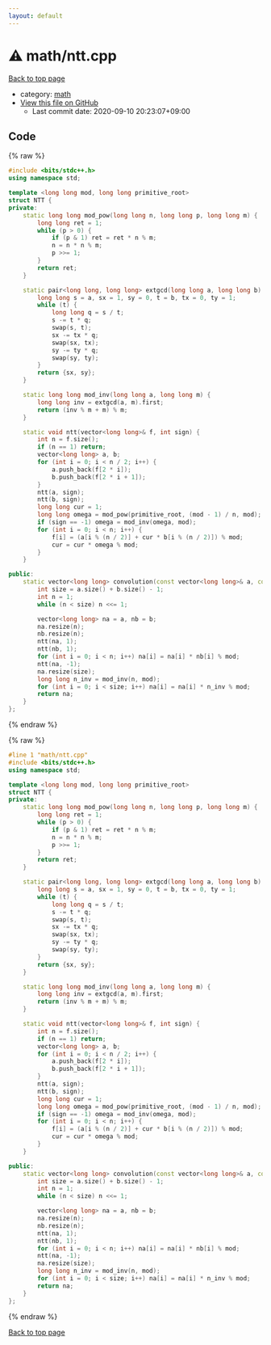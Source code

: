 ```yaml
---
layout: default
---
```


<!-- mathjax config similar to math.stackexchange -->
<script type="text/javascript" async
  src="https://cdnjs.cloudflare.com/ajax/libs/mathjax/2.7.5/MathJax.js?config=TeX-MML-AM_CHTML">
</script>
<script type="text/x-mathjax-config">
  MathJax.Hub.Config({
    TeX: { equationNumbers: { autoNumber: "AMS" }},
    tex2jax: {
      inlineMath: [ ['$','$'] ],
      processEscapes: true
    },
    "HTML-CSS": { matchFontHeight: false },
    displayAlign: "left",
    displayIndent: "2em"
  });
</script>

<script type="text/javascript" src="https://cdnjs.cloudflare.com/ajax/libs/jquery/3.4.1/jquery.min.js"></script>
<script src="https://cdn.jsdelivr.net/npm/jquery-balloon-js@1.1.2/jquery.balloon.min.js" integrity="sha256-ZEYs9VrgAeNuPvs15E39OsyOJaIkXEEt10fzxJ20+2I=" crossorigin="anonymous"></script>
<script type="text/javascript" src="../../assets/js/copy-button.js"></script>
<link rel="stylesheet" href="../../assets/css/copy-button.css" />


# :warning: math/ntt.cpp

<a href="../../index.html">Back to top page</a>

* category: <a href="../../index.html#7e676e9e663beb40fd133f5ee24487c2">math</a>
* <a href="{{ site.github.repository_url }}/blob/master/math/ntt.cpp">View this file on GitHub</a>
    - Last commit date: 2020-09-10 20:23:07+09:00




## Code

<a id="unbundled"></a>
{% raw %}
```cpp
#include <bits/stdc++.h>
using namespace std;

template <long long mod, long long primitive_root>
struct NTT {
private:
    static long long mod_pow(long long n, long long p, long long m) {
        long long ret = 1;
        while (p > 0) {
            if (p & 1) ret = ret * n % m;
            n = n * n % m;
            p >>= 1;
        }
        return ret;
    }

    static pair<long long, long long> extgcd(long long a, long long b) {
        long long s = a, sx = 1, sy = 0, t = b, tx = 0, ty = 1;
        while (t) {
            long long q = s / t;
            s -= t * q;
            swap(s, t);
            sx -= tx * q;
            swap(sx, tx);
            sy -= ty * q;
            swap(sy, ty);
        }
        return {sx, sy};
    }

    static long long mod_inv(long long a, long long m) {
        long long inv = extgcd(a, m).first;
        return (inv % m + m) % m;
    }

    static void ntt(vector<long long>& f, int sign) {
        int n = f.size();
        if (n == 1) return;
        vector<long long> a, b;
        for (int i = 0; i < n / 2; i++) {
            a.push_back(f[2 * i]);
            b.push_back(f[2 * i + 1]);
        }
        ntt(a, sign);
        ntt(b, sign);
        long long cur = 1;
        long long omega = mod_pow(primitive_root, (mod - 1) / n, mod);
        if (sign == -1) omega = mod_inv(omega, mod);
        for (int i = 0; i < n; i++) {
            f[i] = (a[i % (n / 2)] + cur * b[i % (n / 2)]) % mod;
            cur = cur * omega % mod;
        }
    }

public:
    static vector<long long> convolution(const vector<long long>& a, const vector<long long>& b) {
        int size = a.size() + b.size() - 1;
        int n = 1;
        while (n < size) n <<= 1;

        vector<long long> na = a, nb = b;
        na.resize(n);
        nb.resize(n);
        ntt(na, 1);
        ntt(nb, 1);
        for (int i = 0; i < n; i++) na[i] = na[i] * nb[i] % mod;
        ntt(na, -1);
        na.resize(size);
        long long n_inv = mod_inv(n, mod);
        for (int i = 0; i < size; i++) na[i] = na[i] * n_inv % mod;
        return na;
    }
};
```
{% endraw %}

<a id="bundled"></a>
{% raw %}
```cpp
#line 1 "math/ntt.cpp"
#include <bits/stdc++.h>
using namespace std;

template <long long mod, long long primitive_root>
struct NTT {
private:
    static long long mod_pow(long long n, long long p, long long m) {
        long long ret = 1;
        while (p > 0) {
            if (p & 1) ret = ret * n % m;
            n = n * n % m;
            p >>= 1;
        }
        return ret;
    }

    static pair<long long, long long> extgcd(long long a, long long b) {
        long long s = a, sx = 1, sy = 0, t = b, tx = 0, ty = 1;
        while (t) {
            long long q = s / t;
            s -= t * q;
            swap(s, t);
            sx -= tx * q;
            swap(sx, tx);
            sy -= ty * q;
            swap(sy, ty);
        }
        return {sx, sy};
    }

    static long long mod_inv(long long a, long long m) {
        long long inv = extgcd(a, m).first;
        return (inv % m + m) % m;
    }

    static void ntt(vector<long long>& f, int sign) {
        int n = f.size();
        if (n == 1) return;
        vector<long long> a, b;
        for (int i = 0; i < n / 2; i++) {
            a.push_back(f[2 * i]);
            b.push_back(f[2 * i + 1]);
        }
        ntt(a, sign);
        ntt(b, sign);
        long long cur = 1;
        long long omega = mod_pow(primitive_root, (mod - 1) / n, mod);
        if (sign == -1) omega = mod_inv(omega, mod);
        for (int i = 0; i < n; i++) {
            f[i] = (a[i % (n / 2)] + cur * b[i % (n / 2)]) % mod;
            cur = cur * omega % mod;
        }
    }

public:
    static vector<long long> convolution(const vector<long long>& a, const vector<long long>& b) {
        int size = a.size() + b.size() - 1;
        int n = 1;
        while (n < size) n <<= 1;

        vector<long long> na = a, nb = b;
        na.resize(n);
        nb.resize(n);
        ntt(na, 1);
        ntt(nb, 1);
        for (int i = 0; i < n; i++) na[i] = na[i] * nb[i] % mod;
        ntt(na, -1);
        na.resize(size);
        long long n_inv = mod_inv(n, mod);
        for (int i = 0; i < size; i++) na[i] = na[i] * n_inv % mod;
        return na;
    }
};

```
{% endraw %}

<a href="../../index.html">Back to top page</a>


